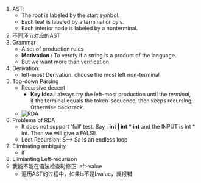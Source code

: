 1. AST:
	- The root is labeled by the start symbol.
	- Each leaf is labeled by a terminal or by ε.
	- Each interior node is labeled by a nonterminal.
2. 不同环节对应的AST
3. Grammar 
	- A set of production rules
	- **Motivation :** To verofy if a string is a product of the language.
	- But we want more than verification
4. Derivation:
	- left-most Derivation: choose the most left non-terminal
5. Top-down Parsing 
	- Recursive decent
		- **Key Idea :** always try the left-most production until the *terminal*, if the terminal equals the token-sequence, then keeps recursing; Otherwise backtrack.
	- ![RDA](C:\Users\Connor\Desktop\Missing-semester-HW1.assets\RDA.png)
6. Problems of RDA
	- It does not support 'full' test. Say : **int | int * int** and the INPUT is int * int. Then we will give a FALSE.
	- Ledt Recursion: S--> Sa is an endless loop
7. Eliminating ambiguity 
	- if 
8. Elimianting Left-recurison
9. 我能不能在语法检查时修正Left-value
	-  遍历AST的过程中，如果ls不是Lvalue，就报错